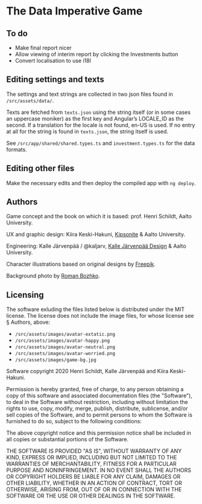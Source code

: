 # The Data Imperative Game

## To do

* Make final report nicer
* Allow viewing of interim report by clicking the Investments button
* Convert localisation to use i18l

## Editing settings and texts

The settings and text strings are collected in two json files found in `/src/assets/data/`.

Texts are fetched from `texts.json` using the string itself (or in some cases an uppercase moniker) as the first key and Angular’s LOCALE_ID as the second. If a translation for the locale is not found, en-US is used. If no entry at all for the string is found in `texts.json`, the string itself is used.

See `/src/app/shared/shared.types.ts` and `investment.types.ts` for the data formats.

## Editing other files

Make the necessary edits and then deploy the compiled app with `ng deploy`.

## Authors

Game concept and the book on which it is based: prof. Henri Schildt, Aalto University.

UX and graphic design: Kiira Keski-Hakuni, [Kipsonite](http://kipsonite.com) & Aalto University.

Engineering: Kalle Järvenpää / @kaljarv, [Kalle Järvenpää Design](http://kaljarv.com/) & Aalto University.

Character illustrations based on original designs by [Freepik](http://www.freepik.com).

Background photo by [Roman Bozhko](www.romanbozhkocreative.com).

## Licensing

The software exluding the files listed below is distributed under the MIT license. The license does not include the image files, for whose license see § Authors, above:

* `/src/assets/images/avatar-extatic.png`
* `/src/assets/images/avatar-happy.png`
* `/src/assets/images/avatar-neutral.png`
* `/src/assets/images/avatar-worried.png`
* `/src/assets/images/game-bg.jpg`

Software copyright 2020 Henri Schildt, Kalle Järvenpää and Kiira Keski-Hakuni.

Permission is hereby granted, free of charge, to any person obtaining a copy of this software and associated documentation files (the "Software"), to deal in the Software without restriction, including without limitation the rights to use, copy, modify, merge, publish, distribute, sublicense, and/or sell copies of the Software, and to permit persons to whom the Software is furnished to do so, subject to the following conditions:

The above copyright notice and this permission notice shall be included in all copies or substantial portions of the Software.

THE SOFTWARE IS PROVIDED "AS IS", WITHOUT WARRANTY OF ANY KIND, EXPRESS OR IMPLIED, INCLUDING BUT NOT LIMITED TO THE WARRANTIES OF MERCHANTABILITY, FITNESS FOR A PARTICULAR PURPOSE AND NONINFRINGEMENT. IN NO EVENT SHALL THE AUTHORS OR COPYRIGHT HOLDERS BE LIABLE FOR ANY CLAIM, DAMAGES OR OTHER LIABILITY, WHETHER IN AN ACTION OF CONTRACT, TORT OR OTHERWISE, ARISING FROM, OUT OF OR IN CONNECTION WITH THE SOFTWARE OR THE USE OR OTHER DEALINGS IN THE SOFTWARE.